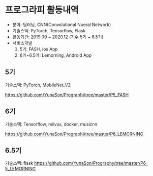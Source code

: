 # 프로그라피 활동내역

- 분야: 딥러닝, CNN(Convolutional Nueral Network)
- 기술스택: PyTorch, Tensorflow, Flask
- 활동기간: 2019.09 ~ 2020.12 (기수 5기 ~ 6.5기)
- 서비스개발
  1. 5기: FASH, ios App
  2. 6기~6.5기: Lemorning, Android App


## 5기

기술스택: PyTorch, MobileNet_V2

https://github.com/YunaSon/Prographi/tree/master/P5_FASH

## 6기 

기술스택: Tensorflow, milvus, docker, musicnn

https://github.com/YunaSon/Prographi/tree/master/P6_LEMORNING

## 6.5기

기술스택: flask
https://github.com/YunaSon/Prography/tree/master/P6-5_LEMORNING
